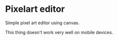 # Pixelart editor

Simple pixel art editor using canvas.

This thing doesn't work very well on mobile devices.